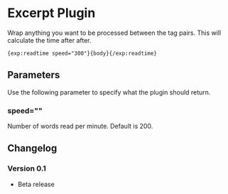 # Excerpt Plugin

Wrap anything you want to be processed between the tag pairs. 
This will calculate the time after after.

    {exp:readtime speed="300"}{body}{/exp:readtime}


## Parameters
Use the following parameter to specify what the plugin should return.

### speed=""
Number of words read per minute. Default is 200.



## Changelog

### Version 0.1
- Beta release